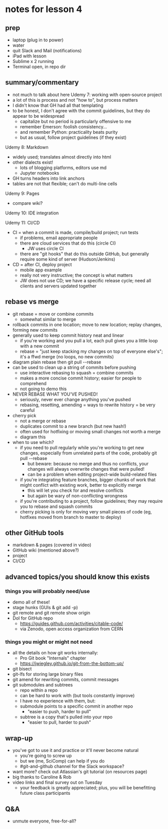 # notes for lesson 4

## prep
- laptop (plug in to power)
- water 
- quit Slack and Mail (notifications)
- iPad with lesson
- Sublime x 2 running
- Terminal open, in repo dir


## summary/commentary
- not much to talk about here
Udemy 7: working with open-source project
- a lot of this is process and not "how to", but process matters
- I didn't know that GH had all that templating
- to be honest, I don't agree with the commit guidelines, but they do appear to be widespread
    + capitalize but no period is particularly offensive to me
    + remember Emerson: foolish consistency...
    + and remember Python: practicality beats purity
    + but as usual, follow project guidelines (if they exist)

Udemy 8: Markdown
- widely used; translates almost directly into html
- other dialects exist!
    + lots of blogging platforms, editors use md
    + Jupyter notebooks
- GH turns headers into link anchors
- tables are not that flexible; can't do multi-line cells

Udemy 9: Pages
- compare wiki?

Udemy 10: IDE integration

Udemy 11: CI/CD
- CI = when a commit is made, compile/build project; run tests
    + if problems, email appropriate people
    + there are cloud services that do this (circle CI)
        * JW uses circle CI
    + there are "git hooks" that do this outside GitHub, but generally require some kind of server (Hudson/Jenkins)
- CD = after CI, deploy project
    + mobile app example
    + really not very instructive; the concept is what matters
    + JW does not use CD; we have a specific release cycle; need all clients and servers updated together


## rebase vs merge
- git rebase = move or combine commits
    + somewhat similar to merge
- rollback commits in one location; move to new location; replay changes, forming new commits
- generally used to keep commit history neat and linear
    + if you're working and you pull a lot, each pull gives you a little loop with a new commit
    + rebase = "just keep stacking my changes on top of everyone else's"; it's a ffwd merge (no loops, no new commits)
- diagram plain rebase then git pull --rebase
- can be used to clean up a string of commits before pushing
    + use interactive rebasing to squash = combine commits
    + makes a more concise commit history; easier for people to comprehend
    + not going to demo this
- NEVER REBASE WHAT YOU'VE PUSHED!
    + seriously, never ever change anything you've pushed
    + rebasing, resetting, amending = ways to rewrite history = be very careful
- cherry pick
    + not a merge or rebase
    + duplicates commit to a new branch (but new hash!)
    + often used for hotfixing or moving small changes not worth a merge
    + diagram this
- when to use which?
    + if you need to pull regularly while you're working to get new changes, especially from unrelated parts of the code, probably git pull --rebase
        * but beware: because no merge and thus no conflicts, your changes will always overwrite changes that were pulled!
        * can be a problem when editing project-wide build-related files
    + if you're integrating feature branches, bigger chunks of work that might conflict with existing work, better to explicitly merge
        * this will let you check for and resolve conflicts
        * but again be wary of non-conflicting wrongness
    + if you're contributing to a project, follow guidelines; they may require you to rebase and squash commits
    + cherry picking is only for moving very small pieces of code (eg, hotfixes moved from branch to master to deploy)


## other GitHub tools
- markdown & pages (covered in video)
- GitHub wiki (mentioned above?)
- project
- CI/CD


## advanced topics/you should know this exists

### things you will probably need/use
- demo all of these!
- stage hunks (GUIs & git add -p)
- git remote and git remote show origin 
- DoI for GitHub repo
    + https://guides.github.com/activities/citable-code/
    + via Zenodo, open access organization from CERN

### things you might or might not need
- all the details on how git works internally:
    + Pro Git book "Internals" chapter
    + https://jwiegley.github.io/git-from-the-bottom-up/
- git bisect
- git-lfs for storing large binary files
- git amend for rewriting commits, commit messages
- git submodules and subtrees
    + repo within a repo
    + can be hard to work with (but tools constantly improve)
    + I have no experience with them, but:
    + submodule points to a specific commit in another repo
        * "easier to push, harder to pull"
    + subtree is a copy that's pulled into your repo
        * "easier to pull, harder to push"


## wrap-up
- you've got to use it and practice or it'll never become natural
    + you're going to screw up
    + but we (me, SciComp) can help if you do
    + #git-and-github channel for the Slack workspace?
- want more?  check out Atlassian's git tutorial (on resources page)
- big thanks to Caroline & Rob
- video links and final survey out on Tuesday
    + your feedback is greatly appreciated; plus, you will be benefitting future class participants


## Q&A
- unmute everyone, free-for-all?



